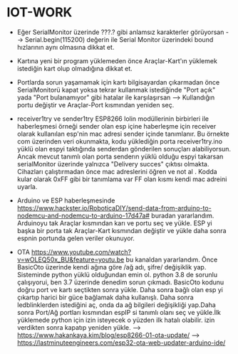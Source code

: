 # IOT-WORK

* Eğer SerialMonitor üzerinde ???.? gibi anlamsız karakterler görüyorsan --> Serial.begin(115200) değerin ile Serial Monitor üzerindeki bound hızlarının aynı olmasına dikkat et.

* Kartına yeni bir program yüklemeden önce Araçlar-Kart'ın yüklemek istediğin kart olup olmadığına dikkat et.

* Portlarda sorun yaşamamak için kartı bilgisayardan çıkarmadan önce SerialMonitorü kapat yoksa tekrar kullanmak istediğinde "Port açık" yada "Port bulanamıyor" gibi hatalar ile karşılaşırsan --> Kullandığın portu değiştir ve Araçlar-Port kısmından yeniden seç.

* receiver1try ve sender1try ESP8266 lolin modüllerinin birbirleri ile haberleşmesi örneği sender olan esp içine haberleşme için receiver olarak kullanılan esp'nin mac adresi sender içinde tanımlanır. Bu örnekte com üzerinden veri okunmakta, kodu yüklediğin porta receiver1try.ino yüklü olan espyi taktığında senderdan gönderilen sonuçları alabiliyorsun. Ancak mevcut tanımlı olan porta senderın yüklü olduğu espyi takarsan serialMonitor üzerinde yalnızca "Delivery succes" çıktısı olmakta. Cihazları çalıştırmadan önce mac adreslerini öğren ve not al . Kodda kular olarak 0xFF gibi bir tanımlama var FF olan kısmı kendi mac adreini uyarla.

* Arduino ve ESP haberleşmesinde https://www.hackster.io/RoboticaDIY/send-data-from-arduino-to-nodemcu-and-nodemcu-to-arduino-17d47a# buradan yararlandım. Arduinoyu tak Araçlar kısmından karı ve portu seç ve yükle. ESP yi başka bir porta tak Araçlar-Kart kısmından değiştir ve yükle daha sonra espnin portunda gelen veriler okunuyor.

* OTA https://www.youtube.com/watch?v=wOLEQ50x_BU&feature=youtu.be bu kanaldan yararlandım. Önce BasicOto üzerinde kendi ağına göre /ağ adı, şifre/ değişiklik yap. Sisteminde python yüklü olduğundan emin ol. python 3.8 de sorunlu çalışıyorui, ben 3.7 üzerinde denedim sorun çıkmadı. BasicOto kodunu doğru  port ve kartı seçtikten sonra yükle. Daha sonra bağlı olan esp yi çıkartıp harici bir güce bağlamak daha kullanışlı. Daha sonra ledblinklerden istediğini aç, onda da ağ bilgileri değişikliği yap.Daha sonra Port/Ağ portları kısmından espIP si tanımlı olanı seç ve yükle.İlk yüklemede python için izin isteyecek o yüzden ilk hatalı olabilir. izin verdikten sonra  kapatıp yeniden yükle.
--> https://www.hakankaya.kim/blog/esp8266-01-ota-update/
--> https://lastminuteengineers.com/esp32-ota-web-updater-arduino-ide/


